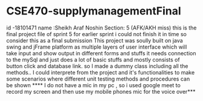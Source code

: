 # CSE470-supplymanagementFinal
id -18101471
name :Sheikh Araf Noshin
Section: 5 (AFK/AKH miss)
this is the final project file of sprint 5
for earlier sprint i could not finish it in time so consider this as a final submission
This project was soully built on java swing and jFrame platform as multiple layers of user interface which will take input and show output in different forms and stuffs
it needs connection to the mySql and just does a lot of basic stuffs and mostly consists of button click and database link. so I made a dummy class including all the methods..
I could interprete from the project and it's functionalities to make some scenarios where different unit testing methods and procedures can be shown 
**** I do not have a mic in my pc , so i used google meet to record my screen and then use my mobile phones mic for the voice over***
